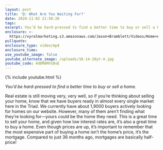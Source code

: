 ```yaml
---
layout: post
title: 'Q: What Are You Waiting For?'
date: 2020-11-02 21:50:20
tags:
excerpt: You’d be hard-pressed to find a better time to buy or sell a home.
enclosure: >-
  https://vyralmarketing.s3.amazonaws.com/Jason+Bramblett/Videos/Home+Additions+-+Jason+Bramblett+Real+Estate+(2).mp4
pullquote:
enclosure_type: video/mp4
enclosure_time:
use_youtube_image: false
youtube_alternate_image: /uploads/10-14-20yt-4.jpg
youtube_code: 4d8R8MVsBvE
---
```


{% include youtube.html %}

*You’d be hard-pressed to find a better time to buy or sell a home.*

Real estate is still moving very, very well, so if you’re thinking about selling your home, know that we have buyers ready in almost every single market here in the Triad. We currently have about 1,9000 buyers actively looking for homes on our website. However, many of them aren’t finding what they’re looking for—yours could be the home they need. This is a great time to sell your home, and given how low interest rates are, it’s also a great time to buy a home. Even though prices are up, it’s important to remember that the most expensive part of buying a home isn’t the home’s price, it’s the mortgage. Compared to just 36 months ago, mortgages are basically half-price\!